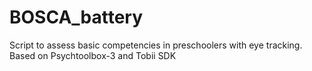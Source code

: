 # BOSCA_battery
Script to assess basic competencies in preschoolers with eye tracking. Based on Psychtoolbox-3 and Tobii SDK

